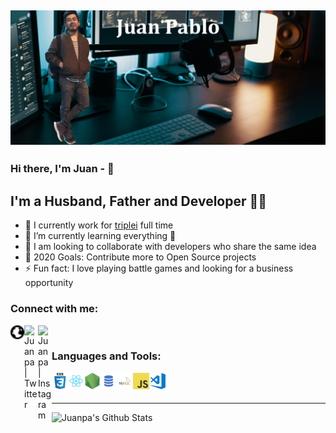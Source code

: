 ## [![stephen ajulu's header](https://github.com/joomoodle/joomoodle/blob/master/images/header.png)](https://softio.com.mx/)

### Hi there, I'm Juan - 👋

## I'm a Husband, Father and Developer 👨‍💻

- 🔭 I currently work for [triplei] full time
- 🌱 I’m currently learning everything 🤣
- 👯 I am looking to collaborate with developers who share the same idea
- 🥅 2020 Goals: Contribute more to Open Source projects
- ⚡ Fun fact: I love playing battle games and looking for a business opportunity

### Connect with me:

[<img align="left" alt="Juanpa" width="22px" src="https://raw.githubusercontent.com/iconic/open-iconic/master/svg/globe.svg" />][website]
[<img align="left" alt="Juanpa | Twitter" width="22px" src="https://cdn.jsdelivr.net/npm/simple-icons@v3/icons/twitter.svg" />][twitter]
[<img align="left" alt="Juanpa | Instagram" width="22px" src="https://cdn.jsdelivr.net/npm/simple-icons@v3/icons/instagram.svg" />][instagram]

<br />

### Languages and Tools:

<img align="left" alt="CSS3" width="26px" src="https://raw.githubusercontent.com/github/explore/80688e429a7d4ef2fca1e82350fe8e3517d3494d/topics/css/css.png" />
<img align="left" alt="React" width="26px" src="https://raw.githubusercontent.com/github/explore/80688e429a7d4ef2fca1e82350fe8e3517d3494d/topics/react/react.png" />
<img align="left" alt="Node.js" width="26px" src="https://raw.githubusercontent.com/github/explore/80688e429a7d4ef2fca1e82350fe8e3517d3494d/topics/nodejs/nodejs.png" />
<img align="left" alt="SQL" width="26px" src="https://raw.githubusercontent.com/github/explore/80688e429a7d4ef2fca1e82350fe8e3517d3494d/topics/sql/sql.png" />
<img align="left" alt="MySQL" width="26px" src="https://raw.githubusercontent.com/github/explore/80688e429a7d4ef2fca1e82350fe8e3517d3494d/topics/mysql/mysql.png" />
<img align="left" alt="JavaScript" width="26px" src="https://raw.githubusercontent.com/github/explore/80688e429a7d4ef2fca1e82350fe8e3517d3494d/topics/javascript/javascript.png" />
<img align="left" alt="Visual Studio Code" width="26px" src="https://raw.githubusercontent.com/github/explore/80688e429a7d4ef2fca1e82350fe8e3517d3494d/topics/visual-studio-code/visual-studio-code.png" />

<br />
<br />

---

<img align="left" alt="Juanpa's Github Stats" src="https://github-readme-stats.vercel.app/api?username=joomoodle&show_icons=true&hide_border=true" />

[triplei]: http://www.triplei.com/
[website]: http://softio.com.mx/
[twitter]: https://twitter.com/jdionicio_
[instagram]: https://www.instagram.com/jdionicio_
